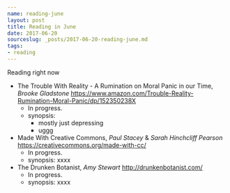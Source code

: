 ```yaml
---
name: reading-june
layout: post
title: Reading in June
date: 2017-06-20
sourceslug: _posts/2017-06-20-reading-june.md
tags:
- reading
---
```


Reading right now

* The Trouble With Reality - A Rumination on Moral Panic in our Time, *Brooke Gladstone* <https://www.amazon.com/Trouble-Reality-Rumination-Moral-Panic/dp/152350238X>
    * In progress.
    * synopsis:
        * mostly just depressing
        * uggg
* Made With Creative Commons, *Paul Stacey* & *Sarah Hinchcliff Pearson* <https://creativecommons.org/made-with-cc/>
    * In progress.
    * synopsis: xxxx
* The Drunken Botanist, *Amy Stewart* <http://drunkenbotanist.com/>
    * In progress.
    * synopsis: xxxx
